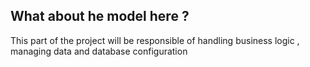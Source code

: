## What about he model here ? 

This part of the project will be responsible of handling business logic , managing data and database configuration

